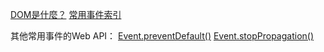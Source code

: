 [DOM是什麼？](https://www.tsg.com.tw/blog-detail4-169-0-dom.htm)
[常用事件索引](https://developer.mozilla.org/zh-CN/docs/Web/Events#%E4%BA%8B%E4%BB%B6%E7%B4%A2%E5%BC%95)

其他常用事件的Web API：
[Event.preventDefault()](https://developer.mozilla.org/zh-TW/docs/Web/API/Event/preventDefault)
[Event.stopPropagation()](https://developer.mozilla.org/zh-TW/docs/Web/API/Event/stopPropagation)
